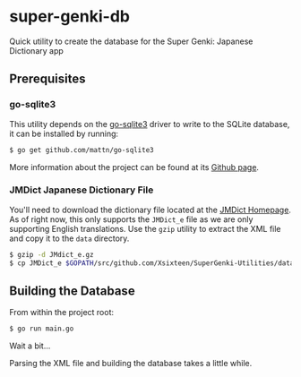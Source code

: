 # super-genki-db

Quick utility to create the database for the Super Genki: Japanese Dictionary app

## Prerequisites
### go-sqlite3
This utility depends on the [go-sqlite3](https://github.com/mattn/go-sqlite3) driver to write to the SQLite database, it can be installed by running:
```bash
$ go get github.com/mattn/go-sqlite3
```
More information about the project can be found at its [Github page](https://github.com/mattn/go-sqlite3).

### JMDict Japanese Dictionary File
You'll need to download the dictionary file located at the [JMDict Homepage](http://edrdg.org/jmdict/j_jmdict.html). As of right now, this only supports the `JMDict_e` file as we are only supporting English translations. Use the `gzip` utility to extract the XML file and copy it to the `data` directory.

```bash
$ gzip -d JMdict_e.gz
$ cp JMDict_e $GOPATH/src/github.com/Xsixteen/SuperGenki-Utilities/data/.
```

## Building the Database
From within the project root:
```bash
$ go run main.go
```
Wait a bit...

Parsing the XML file and building the database takes a little while.
